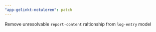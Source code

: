 ```yaml
---
"app-gelinkt-notuleren": patch
---
```


Remove unresolvable `report-content` raltionship from `log-entry` model
